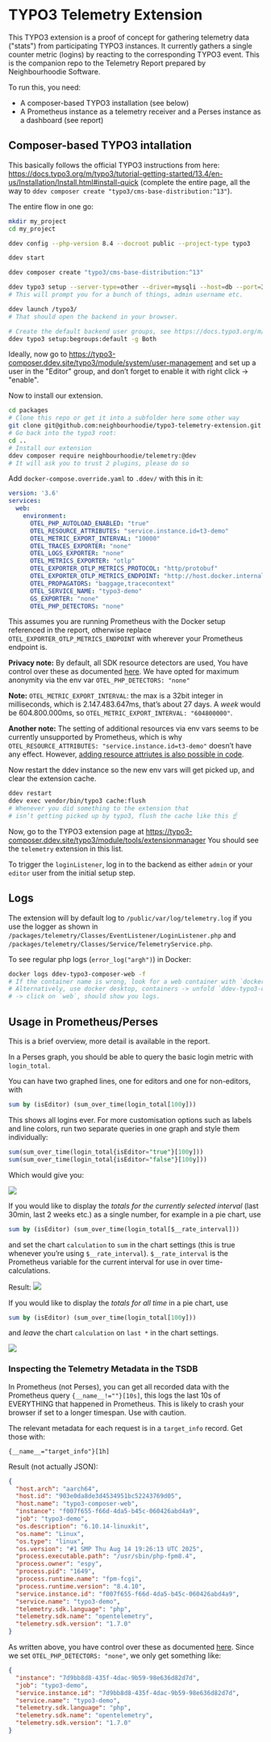 # TYPO3 Telemetry Extension

This TYPO3 extension is a proof of concept for gathering telemetry data ("stats") from participating TYPO3 instances. It currently gathers a single counter metric (logins) by reacting to the corresponding TYPO3 event. This is the companion repo to the Telemetry Report prepared by Neighbourhoodie Software.

To run this, you need:
- A composer-based TYPO3 installation (see below)
- A Prometheus instance as a telemetry receiver and a Perses instance as a dashboard (see report)

## Composer-based TYPO3 intallation

This basically follows the official TYPO3 instructions from here: https://docs.typo3.org/m/typo3/tutorial-getting-started/13.4/en-us/Installation/Install.html#install-quick (complete the entire page, all the way to `ddev composer create "typo3/cms-base-distribution:^13"`).

The entire flow in one go:

```sh
mkdir my_project
cd my_project

ddev config --php-version 8.4 --docroot public --project-type typo3

ddev start

ddev composer create "typo3/cms-base-distribution:^13"

ddev typo3 setup --server-type=other --driver=mysqli --host=db --port=3306 --dbname=db --username=db --password=db
# This will prompt you for a bunch of things, admin username etc.

ddev launch /typo3/
# That should open the backend in your browser.

# Create the default backend user groups, see https://docs.typo3.org/m/typo3/tutorial-getting-started/main/en-us/Administration/BackendUsers/Groups.html#quick-start-auto-create-backend-user-groups-for-editors
ddev typo3 setup:begroups:default -g Both
```

Ideally, now go to https://typo3-composer.ddev.site/typo3/module/system/user-management and set up a user in the "Editor" group, and don’t forget to enable it with right click -> "enable".

Now to install our extension.

```sh
cd packages
# Clone this repo or get it into a subfolder here some other way
git clone git@github.com:neighbourhoodie/typo3-telemetry-extension.git
# Go back into the typo3 root:
cd ..
# Install our extension
ddev composer require neighbourhoodie/telemetry:@dev
# It will ask you to trust 2 plugins, please do so
```

Add `docker-compose.override.yaml` to `.ddev/` with this in it:

```yaml
version: '3.6'
services:
  web:
    environment:
      OTEL_PHP_AUTOLOAD_ENABLED: "true"
      OTEL_RESOURCE_ATTRIBUTES: "service.instance.id=t3-demo"
      OTEL_METRIC_EXPORT_INTERVAL: "10000"
      OTEL_TRACES_EXPORTER: "none"
      OTEL_LOGS_EXPORTER: "none"
      OTEL_METRICS_EXPORTER: "otlp"
      OTEL_EXPORTER_OTLP_METRICS_PROTOCOL: "http/protobuf"
      OTEL_EXPORTER_OTLP_METRICS_ENDPOINT: "http://host.docker.internal:9090/api/v1/otlp/v1/metrics"
      OTEL_PROPAGATORS: "baggage,tracecontext"
      OTEL_SERVICE_NAME: "typo3-demo"
      GS_EXPORTER: "none"
      OTEL_PHP_DETECTORS: "none"

```

This assumes you are running Prometheus with the Docker setup referenced in the report, otherwise replace `OTEL_EXPORTER_OTLP_METRICS_ENDPOINT` with wherever your Prometheus endpoint is.

__Privacy note:__ By default, all SDK resource detectors are used, You have control over these as documented [here](https://opentelemetry.io/docs/languages/php/resources/#disabling-resource-detection). We have opted for maximum anonymity via the env var `OTEL_PHP_DETECTORS: "none"`

__Note:__ `OTEL_METRIC_EXPORT_INTERVAL`: the max is a 32bit integer in milliseconds, which is 2.147.483.647ms, that’s about 27 days.
A *week* would be 604.800.000ms, so `OTEL_METRIC_EXPORT_INTERVAL: "604800000"`.

__Another note:__ The setting of additional resources via env vars seems to be currently unsupported by Prometheus, which is why `OTEL_RESOURCE_ATTRIBUTES: "service.instance.id=t3-demo"` doesn’t have any effect. However, [adding resource attriutes is also possible in code](https://opentelemetry.io/docs/languages/php/resources/#adding-resources-in-code).

Now restart the ddev instance so the new env vars will get picked up, and clear the extension cache.

```sh
ddev restart
ddev exec vendor/bin/typo3 cache:flush
# Whenever you did something to the extension that
# isn’t getting picked up by typo3, flush the cache like this ☝️
```

Now, go to the TYPO3 extension page at https://typo3-composer.ddev.site/typo3/module/tools/extensionmanager
You should see the `telemetry` extension in this list.

To trigger the `loginListener`, log in to the backend as either `admin` or your `editor` user from the initial setup step.

## Logs

The extension will by default log to `/public/var/log/telemetry.log` if you use the logger as shown in `/packages/telemetry/Classes/EventListener/LoginListener.php` and `/packages/telemetry/Classes/Service/TelemetryService.php`.  

To see regular php logs (`error_log("argh")`) in Docker:

```sh
docker logs ddev-typo3-composer-web -f
# If the container name is wrong, look for a web container with `docker ps`
# Alternatively, use docker desktop, containers -> unfold `ddev-typo3-composer`
# -> click on `web`, should show you logs. 
```

## Usage in Prometheus/Perses

This is a brief overview, more detail is available in the report.

In a Perses graph, you should be able to query the basic login metric with `login_total`.

You can have two graphed lines, one for editors and one for non-editors, with

```sql
sum by (isEditor) (sum_over_time(login_total[100y]))
```

This shows all logins ever. For more customisation options such as labels and line colors, run two separate queries in one graph and style them individually:

```sql
sum(sum_over_time(login_total{isEditor="true"}[100y]))
sum(sum_over_time(login_total{isEditor="false"}[100y]))
```
Which would give you:

![](readme_images/two_lines.png)

If you would like to display the *totals for the currently selected interval* (last 30min, last 2 weeks etc.) as a single number, for example in a pie chart, use
```sql
sum by (isEditor) (sum_over_time(login_total[$__rate_interval]))
```
and set the chart `calculation` to `sum` in the chart settings (this is true whenever you’re using `$__rate_interval`). `$__rate_interval` is the Prometheus variable for the current interval for use in over time-calculations.

Result:
![](readme_images/pie_chart_current_interval.png)

If you would like to display the *totals for all time* in a pie chart, use
```sql
sum by (isEditor) (sum_over_time(login_total[100y]))
```
and _leave_ the chart `calculation` on `last *` in the chart settings. 

![](readme_images/pie_chart_all_time.png)

### Inspecting the Telemetry Metadata in the TSDB

In Prometheus (not Perses), you can get all recorded data with the Prometheus query `{__name__!=""}[10s]`, this logs the last 10s of EVERYTHING that happened in Prometheus. This is likely to crash your browser if set to a longer timespan. Use with caution.

The relevant metadata for each request is in a `target_info` record. Get those with:

```
{__name__="target_info"}[1h]
```

Result (not actually JSON):
```json
{
  "host.arch": "aarch64",
  "host.id": "903e0da8de3d4534951bc52243769d05",
  "host.name": "typo3-composer-web",
  "instance": "f007f655-f66d-4da5-b45c-060426abd4a9",
  "job": "typo3-demo",
  "os.description": "6.10.14-linuxkit",
  "os.name": "Linux",
  "os.type": "linux",
  "os.version": "#1 SMP Thu Aug 14 19:26:13 UTC 2025",
  "process.executable.path": "/usr/sbin/php-fpm8.4",
  "process.owner": "espy",
  "process.pid": "1649",
  "process.runtime.name": "fpm-fcgi",
  "process.runtime.version": "8.4.10",
  "service.instance.id": "f007f655-f66d-4da5-b45c-060426abd4a9",
  "service.name": "typo3-demo",
  "telemetry.sdk.language": "php",
  "telemetry.sdk.name": "opentelemetry",
  "telemetry.sdk.version": "1.7.0"
}
```

As written above, you have control over these as documented [here](https://opentelemetry.io/docs/languages/php/resources/#disabling-resource-detection). Since we set `OTEL_PHP_DETECTORS: "none"`, we only get something like:

```json
{
  "instance": "7d9bb8d8-435f-4dac-9b59-98e636d82d7d",
  "job": "typo3-demo",
  "service.instance.id": "7d9bb8d8-435f-4dac-9b59-98e636d82d7d",
  "service.name": "typo3-demo",
  "telemetry.sdk.language": "php",
  "telemetry.sdk.name": "opentelemetry",
  "telemetry.sdk.version": "1.7.0"
}
```
